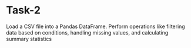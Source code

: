 # Task-2
Load a CSV file into a Pandas  DataFrame. Perform operations like  filtering data based on conditions, handling  missing values, and calculating summary  statistics
